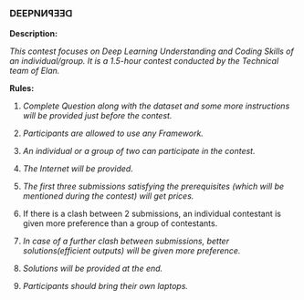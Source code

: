### DEEPNИꟼƎƎᗡ

**Description:**

  *This contest focuses on Deep Learning Understanding and Coding Skills of an individual/group. It is a 1.5-hour contest conducted by the Technical team of Elan.*

**Rules:**

1. *Complete Question along with the dataset and some more instructions will be provided just before the contest.*

2. *Participants are allowed to use any Framework.*

3. *An individual or a group of two can participate in the contest.*

4. *The Internet will be provided.*

5. *The first three submissions satisfying the prerequisites (which will be mentioned during the contest) will get prices.*

6. If there is a clash between 2 submissions, an individual contestant is given more preference than a group of contestants.

7. *In case of a further clash between submissions, better solutions(efficient outputs) will be given more preference.*

8. *Solutions will be provided at the end.*

9. *Participants should bring their own laptops.*
